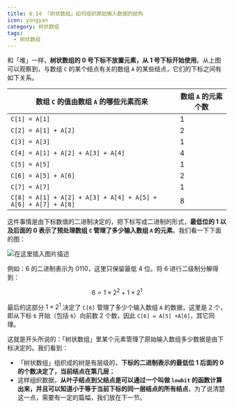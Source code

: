 ```yaml
---
title: 6.14 「树状数组」如何组织原始输入数据的结构
icon: yongyan
category: 树状数组
tags:
  - 树状数组
---
```



和「堆」一样，**树状数组的 $0$ 号下标不放置元素，从 $1$ 号下标开始使用**。从上图可以观察到，与数组 `C` 的某个结点有关的数组 `A` 的某些结点，它们的下标之间有如下关系。 


| 数组 `C` 的值由数组 `A` 的哪些元素而来                       | 数组 `A` 的元素个数 |
| ------------------------------------------------------------ | ------------------- |
| `C[1] = A[1]`                                                | $1$                 |
| `C[2] = A[1] + A[2]`                                         | $2$                 |
| `C[3] = A[3]`                                                | $1$                 |
| `C[4] = A[1] + A[2] + A[3] + A[4]`                           | $4$                 |
| `C[5] = A[5]`                                                | $1$                 |
| `C[6] = A[5] + A[6]`                                         | $2$                 |
| `C[7] = A[7]`                                                | $1$                 |
| `C[8] = A[1] + A[2] + A[3] + A[4] + A[5] + A[6] + A[7] + A[8]` | $8$                 |

这件事情是由下标数值的二进制决定的，把下标写成二进制的形式，**最低位的 $1$ 以及后面的 $0$ 表示了预处理数组 `C` 管理了多少输入数组 `A` 的元素**。我们看一下下面的图：

![在这里插入图片描述](https://pic.leetcode-cn.com/ea2749d0af7e68f26289224ff3fb2051e2093eefb958ddf24bf67f4cae0a347f.png) 

例如：$6$ 的二进制表示为 $0110$，这里只保留最低 4 位。将 $6$ 进行二级制分解得到：

$$
6 = 1 \times 2^2 + 1\times 2^1
$$

最后的这部分 $1\times 2^1$ 决定了 `C[6]` 管理了多少个输入数组 `A` 的数据，这里是 2 个，即从下标 `6` 开始（包括 `6`）向前数 2 个数，因此 `C[6] = A[5] +A[6]`，其它同理。

这就是开头所说的：「树状数组」里某个元素管理了原始输入数组多少数据是由下标决定的。我们看到：

+ 「树状数组」组织成的树是有层级的，**下标的二进制表示的最低位 1 后面的 0 的个数决定了，当前结点在第几层**；
+ 这样组织数据，**从叶子结点到父结点是可以通过一个叫做 `lowbit` 的函数计算出来，并且可以知道小于等于当前下标的同一层结点的所有结点**，为了说清楚这一点，需要有一定的篇幅，我们放在下一节。


